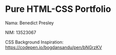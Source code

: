 # Pure HTML-CSS Portfolio

Nama: Benedict Presley

NIM: 13523067

CSS Background Inspiration: https://codepen.io/bogdansandu/pen/bNGrzKV
